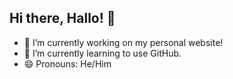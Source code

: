 ## Hi there, Hallo! 👋

- 🔭 I’m currently working on my personal website!
- 🌱 I’m currently learning to use GitHub.
- 😄 Pronouns: He/Him

<!--
**egonegoff/egonegoff** is a ✨ _special_ ✨ repository because its `README.md` (this file) appears on your GitHub profile.

Here are some ideas to get you started:

- 🔭 I’m currently working on ...
- 🌱 I’m currently learning ...
- 👯 I’m looking to collaborate on ...
- 🤔 I’m looking for help with ...
- 💬 Ask me about ...
- 📫 How to reach me: 
- 😄 Pronouns: ...
- ⚡ Fun fact: ...
-->
